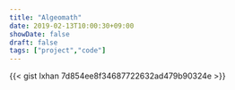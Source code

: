 ```yaml
---
title: "Algeomath"
date: 2019-02-13T10:00:30+09:00
showDate: false
draft: false
tags: ["project","code"]
---
```


{{< gist lxhan 7d854ee8f34687722632ad479b90324e >}}
